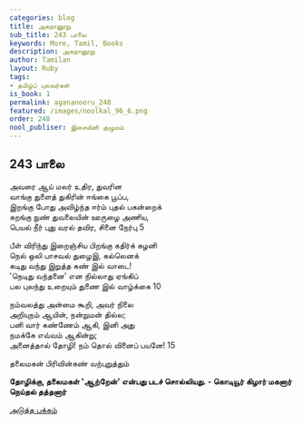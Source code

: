 ```yaml
---
categories: blog
title: அகநானூறு
sub_title: 243 பாலை
keywords: More, Tamil, Books
description: அகநானூறு
author: Tamilan
layout: Ruby
tags:
- தமிழ்ப் புலவர்கள்
is_book: 1
permalink: agananooru_248
featured: /images/noolkal_96_6.png
order: 248
nool_publiser: இசையினி குழுமம்
---
```



## 243 பாலை

அவரை ஆய் மலர் உதிர, துவரின  
வாங்கு துளைத் துகிரின் ஈங்கை பூப்ப,  
இறங்கு போது அவிழ்ந்த ஈர்ம் புதல் பகன்றைக்  
கறங்கு நுண் துவலையின் ஊருழை அணிய,  
பெயல் நீர் புது வரல் தவிர, சினை நேர்பு 5

பீள் விரிந்து இறைஞ்சிய பிறங்கு கதிர்க் கழனி  
நெல் ஒலி பாசவல் துழைஇ, கல்லெனக்  
கடிது வந்து இறுத்த கண் இல் வாடை!  
'நெடிது வந்தனை' என நில்லாது ஏங்கிப்  
பல புலந்து உறையும் துணை இல் வாழ்க்கை 10

நம்வலத்து அன்மை கூறி, அவர் நிலை  
அறியுநம் ஆயின், நன்றுமன் தில்ல;  
பனி வார் கண்ணேம் ஆகி, இனி அது  
நமக்கே எவ்வம் ஆகின்று;  
அனைத்தால் தோழி! நம் தொல் வினைப் பயனே! 15

தலைமகன் பிரிவின்கண் வற்புறுத்தும்

**தோழிக்கு, தலைமகள் 'ஆற்றேன்' என்பது படச் சொல்லியது. - கொடியூர் கிழார் மகனார்  
நெய்தல் தத்தனார்**

[அடுத்த பக்கம்](agananooru_249)
